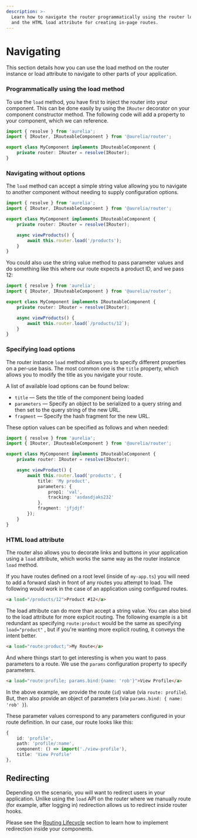 ```yaml
---
description: >-
  Learn how to navigate the router programmatically using the router load method
  and the HTML load attribute for creating in-page routes.
---
```


# Navigating

This section details how you can use the load method on the router instance or load attribute to navigate to other parts of your application.

### Programmatically using the load method

To use the `load` method, you have first to inject the router into your component. This can be done easily by using the `IRouter` decorator on your component constructor method. The following code will add a property to your component, which we can reference.

```typescript
import { resolve } from 'aurelia';
import { IRouter, IRouteableComponent } from '@aurelia/router';

export class MyComponent implements IRouteableComponent {
    private router: IRouter = resolve(IRouter);
}
```

### Navigating without options

The `load` method can accept a simple string value allowing you to navigate to another component without needing to supply configuration options.

```typescript
import { resolve } from 'aurelia';
import { IRouter, IRouteableComponent } from '@aurelia/router';

export class MyComponent implements IRouteableComponent {
    private router: IRouter = resolve(IRouter);

    async viewProducts() {
        await this.router.load('/products');
    }
}
```

You could also use the string value method to pass parameter values and do something like this where our route expects a product ID, and we pass 12:

```typescript
import { resolve } from 'aurelia';
import { IRouter, IRouteableComponent } from '@aurelia/router';

export class MyComponent implements IRouteableComponent {
    private router: IRouter = resolve(IRouter);

    async viewProducts() {
        await this.router.load(`/products/12`);
    }
}
```

### Specifying load options

The router instance `load` method allows you to specify different properties on a per-use basis. The most common one is the `title` property, which allows you to modify the title as you navigate your route.

A list of available load options can be found below:

* `title` — Sets the title of the component being loaded
* `parameters` — Specify an object to be serialized to a query string and then set to the query string of the new URL.
* `fragment` — Specify the hash fragment for the new URL.

These option values can be specified as follows and when needed:

```typescript
import { resolve } from 'aurelia';
import { IRouter, IRouteableComponent } from '@aurelia/router';

export class MyComponent implements IRouteableComponent {
    private router: IRouter = resolve(IRouter);

    async viewProduct() {
        await this.router.load('products', {
            title: 'My product',
            parameters: {
                prop1: 'val',
                tracking: 'asdasdjaks232'
            },
            fragment: 'jfjdjf'
        });
    }
}
```

### HTML load attribute

The router also allows you to decorate links and buttons in your application using a `load` attribute, which works the same way as the router instance `load` method.

If you have routes defined on a root level (inside of `my-app.ts`) you will need to add a forward slash in front of any routes you attempt to load. The following would work in the case of an application using configured routes.

```html
<a load="/products/12">Product #12</a>
```

The load attribute can do more than accept a string value. You can also bind to the load attribute for more explicit routing. The following example is a bit redundant as specifying `route:product` would be the same as specifying `load="product"` , but if you're wanting more explicit routing, it conveys the intent better.

```html
<a load="route:product;">My Route</a>
```

And where things start to get interesting is when you want to pass parameters to a route. We use the `params` configuration property to specify parameters.

```html
<a load="route:profile; params.bind:{name: 'rob'}">View Profile</a>
```

In the above example, we provide the route (`id`) value (via `route: profile`). But, then also provide an object of parameters (via `params.bind: { name: 'rob' }`).&#x20;

These parameter values correspond to any parameters configured in your route definition. In our case, our route looks like this:

```typescript
{
    id: 'profile',
    path: 'profile/:name',
    component: () => import('./view-profile'),
    title: 'View Profile'
},
```

## Redirecting

Depending on the scenario, you will want to redirect users in your application. Unlike using the `load` API on the router where we manually route (for example, after logging in) redirection allows us to redirect inside router hooks.

Please see the [Routing Lifecycle](routing-lifecycle.md#canload) section to learn how to implement redirection inside your components.
